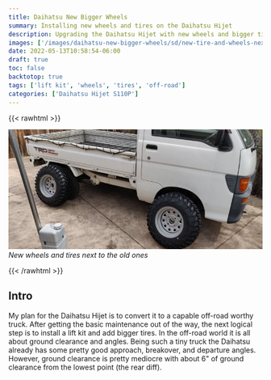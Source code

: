 ```yaml
---
title: Daihatsu New Bigger Wheels
summary: Installing new wheels and tires on the Daihatsu Hijet
description: Upgrading the Daihatsu Hijet with new wheels and bigger tires
images: ['/images/daihatsu-new-bigger-wheels/sd/new-tire-and-wheels-next-to-old.webp']
date: 2022-05-13T10:58:54-06:00
draft: true
toc: false
backtotop: true
tags: ['lift kit', 'wheels', 'tires', 'off-road']
categories: ['Daihatsu Hijet S110P']
---
```


{{< rawhtml >}}
<p class="image-p">
  <img src="/images/daihatsu-new-bigger-wheels/sd/new-tire-and-wheels-next-to-old.webp"
       alt="New wheels and tires next to the old ones"
       data-zoom-src="/images/daihatsu-new-bigger-wheels/hd/new-tire-and-wheels-next-to-old.webp"
       data-zoomable
       class="medium-zoom-image">
  <em>New wheels and tires next to the old ones</em>
</p>
{{< /rawhtml >}}

## Intro

My plan for the Daihatsu Hijet is to convert it to a capable off-road worthy truck. After getting the basic maintenance out of the way, the next logical step is to install a lift kit and add bigger tires. In the off-road world it is all about ground clearance and angles. Being such a tiny truck the Daihatsu already has some pretty good approach, breakover, and departure angles. However, ground clearance is pretty mediocre with about 6" of ground clearance from the lowest point (the rear diff).
